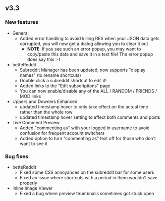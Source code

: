 ## v3.3

### New features

- General
	- Added error handling to avoid killing RES when your JSON data gets corrupted, you will now get a dialog allowing you to clear it out
		- **NOTE**: If you see such an error popup, you may want to copy/paste this data and save it in a text file! The error popup does say this :-)
- betteReddit
	- Subreddit Manager has been updated, now supports "display names" (to rename shortcuts)
	- Double click a subreddit shortcut to edit it!
	- Added links to the "Edit subscriptions" page
	- You can now enable/disable any of the ALL / RANDOM / FRIENDS / MOD links
- Uppers and Downers Enhanced
	- updated timestamp hover to only take effect on the actual time rather than the whole row
	- updated timestamp hover setting to affect both comments and posts
- Live Comment Preview
	- Added "commenting as" with your logged in username to avoid confusion for frequent account switchers
	- Added option to turn "commenting as" text off for those who don't want to see it

### Bug fixes

- betteReddit
	- Fixed some CSS annoyances on the subreddit bar for some users
	- Fixed an issue where shortcuts with a period in them wouldn't save properly
- Inline Image Viewer
	- Fixed a bug where preview thumbnails sometimes got stuck open
